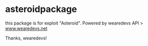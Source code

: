 # asteroidpackage
this package is for exploit "Asteroid". Powered by wearedevs API > www.wearedevs.net

Thanks, wearedevs!
